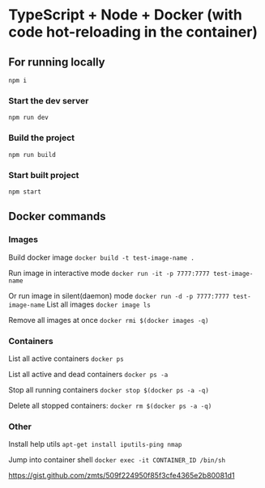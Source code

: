 # TypeScript + Node + Docker (with code hot-reloading in the container)

## For running locally

`npm i`

### Start the dev server

`npm run dev`

### Build the project

`npm run build`

### Start built project

`npm start`


## Docker commands

### Images

Build docker image
```docker build -t test-image-name .```

Run image in interactive mode
```docker run -it -p 7777:7777 test-image-name```

Or run image in silent(daemon) mode
```docker run -d -p 7777:7777 test-image-name```
List all images
```docker image ls```

Remove all images at once
```docker rmi $(docker images -q)```

### Containers

List all active containers
```docker ps```

List all active and dead containers
```docker ps -a```

Stop all running containers
```docker stop $(docker ps -a -q)```

Delete all stopped containers: 
```docker rm $(docker ps -a -q)```

### Other

Install help utils
```apt-get install iputils-ping nmap```

Jump into container shell
```docker exec -it CONTAINER_ID /bin/sh```


https://gist.github.com/zmts/509f224950f85f3cfe4365e2b80081d1
